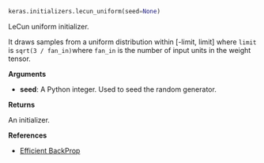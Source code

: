 ```python
keras.initializers.lecun_uniform(seed=None)
```

LeCun uniform initializer.

It draws samples from a uniform distribution within [-limit, limit] where `limit` is `sqrt(3 / fan_in)`where `fan_in` is the number of input units in the weight tensor.

**Arguments**

- **seed**: A Python integer. Used to seed the random generator.

**Returns**

An initializer.

**References**

- [Efficient BackProp](http://yann.lecun.com/exdb/publis/pdf/lecun-98b.pdf)